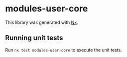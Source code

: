 # modules-user-core

This library was generated with [Nx](https://nx.dev).

## Running unit tests

Run `nx test modules-user-core` to execute the unit tests.
